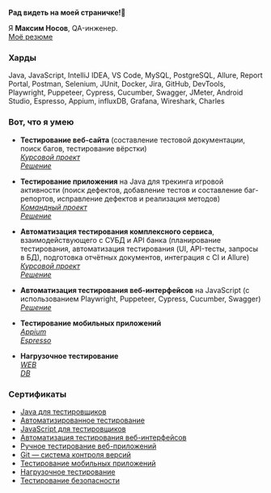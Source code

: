 **Рад видеть на моей страничке!👋**

Я **Максим Носов**, QA-инженер.  
[Моё резюме](https://docs.google.com/document/d/1ScEGZ-BN2FmLecZY0bWfji25RoyRuBQ_dxHW9H98KFk/edit?usp=sharing)  

### Харды
Java, JavaScript, IntelliJ IDEA, VS Code, MySQL, PostgreSQL, Allure, Report Portal, Postman, Selenium, JUnit, Docker, Jira, GitHub, DevTools, Playwright, Puppeteer, Cypress, Cucumber, Swagger, JMeter, Android Studio, Espresso, Appium, influxDB, Grafana, Wireshark, Charles

### Вот, что я умею
* **Тестирование веб-сайта** (составление тестовой документации, поиск багов, тестирование вёрстки)  
  *[Курсовой проект](https://github.com/netology-code/iqa-diplom/blob/main/README.md)*  
  *[Решение](https://docs.google.com/spreadsheets/d/1ZFTC-jcTKYsRICzDlTUDIO_9BUsBC1X7kgaMxaWJXQQ/edit#gid=0)*  
  
* **Тестирование приложения** на Java для трекинга игровой активности (поиск дефектов, добавление тестов и составление баг-репортов, исправление дефектов и реализация методов)  
  *[Командный проект](https://github.com/netology-code/javaqa-team-diplom)*  
  *[Решение](https://github.com/2Evgen/TeamProject)*  
  
* **Автоматизация тестирования комплексного сервиса**, взаимодействующего с СУБД и API банка (планирование тестирования, автоматизация тестирования (UI, API-тесты, запросы в БД), подготовка отчётных документов, интеграция с CI и Allure)  
  *[Курсовой проект](https://github.com/netology-code/aqa-qamid-diplom)*  
  *[Решение](https://github.com/MaksimNosov/Aqa-qamid-diplom)*  
  
* **Автоматизация тестирования веб-интерфейсов** на JavaScript (с использованием Playwright, Puppeteer, Cypress, Cucumber, Swagger)                                               
  *[Решение](https://github.com/MaksimNosov/JSAQA)*
  
* **Тестирование мобильных приложений**                                               
  *[Appium](https://github.com/MaksimNosov/Diplom_QAMID)*                                                                
  *[Espresso](https://github.com/MaksimNosov/MQA_2.5_Espresso_Part_1)*                       

* **Нагрузочное тестирование**                                               
  *[WEB](https://github.com/MaksimNosov/LOADQA_3_Load_web)*                     
  *[DB](https://github.com/MaksimNosov/LOADQA_4_Load_db)*                   
  

### Сертификаты
* [Java для тестировщиков](https://github.com/MaksimNosov/Training-Certificates/blob/master/Certificate-Java-For-QA.pdf)
* [Автоматизированное тестирование](https://github.com/MaksimNosov/Training-Certificates/blob/master/Certificate-Automation-Testing.pdf)
* [JavaScript для тестировщиков](https://github.com/MaksimNosov/Training-Certificates/blob/master/Certificate-JavaScript-For-QA.pdf)
* [Автоматизация тестирования веб-интерфейсов](https://github.com/MaksimNosov/Training-Certificates/blob/master/Certificate-Web-Interface-Testing-Automation.pdf)
* [Ручное тестирование веб-приложений](https://github.com/MaksimNosov/Training-Certificates/blob/master/Certificate-Manual-Testing-Of-Web-App.pdf) 
* [Git — система контроля версий](https://github.com/MaksimNosov/Training-Certificates/blob/master/Certificate-GIT.pdf)
* [Тестирование мобильных приложений](https://github.com/MaksimNosov/Training-Certificates/blob/master/Certificate-Mobile-Application-Testing.pdf)
* [Нагрузочное тестирование](https://github.com/MaksimNosov/Training-Certificates/blob/master/Certificate-Load-Testing.pdf)
* [Тестирование безопасности](https://github.com/MaksimNosov/Training-Certificates/blob/master/Certificate-Security-Testing.pdf)
 


